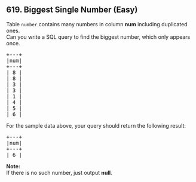 <!--|This file generated by command(leetcode description); DO NOT EDIT.    |-->
<!--+----------------------------------------------------------------------+-->
<!--|@author    Openset <openset.wang@gmail.com>                           |-->
<!--|@link      https://github.com/openset                                 |-->
<!--|@home      https://github.com/openset/leetcode                        |-->
<!--+----------------------------------------------------------------------+-->

## 619. Biggest Single Number (Easy)

<p>
Table <code>number</code> contains many numbers in column <b>num</b> including duplicated ones.<br/>
Can you write a SQL query to find the biggest number, which only appears once.</br>
</p>
<pre>
+---+
|num|
+---+
| 8 |
| 8 |
| 3 |
| 3 |
| 1 |
| 4 |
| 5 |
| 6 | 
</pre>
For the sample data above, your query should return the following result:
<pre>
+---+
|num|
+---+
| 6 |
</pre>
<b>Note:</b><br/> If there is no such number, just output <b>null</b>.</p>
